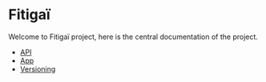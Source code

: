 # Fitigaï

Welcome to Fitigaï project, here is the central documentation of the project.

- [API](/home/api)
- [App](/home/app)
- [Versioning](/home/versionning) 
